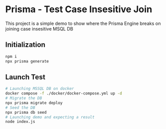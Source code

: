 # Prisma - Test Case Insesitive Join
This project is a simple demo to show where the Prisma Engine breaks on joining case insesitive MSQL DB

## Initialization
```sh
npm i
npx prisma generate
```

## Launch Test
```sh
# Launching MSSQL DB on docker
docker compose -f ./docker/docker-compose.yml up -d
# Migrate the DB
npx prisma migrate deploy
# Seed the DB
npx prisma db seed
# Launching demo and expecting a result
node index.js
```